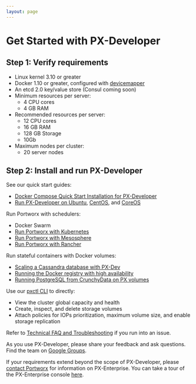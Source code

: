 ```yaml
---
layout: page
---
```

# Get Started with PX-Developer

## Step 1: Verify requirements

* Linux kernel 3.10 or greater
* Docker 1.10 or greater, configured with [devicemapper](https://docs.docker.com/engine/userguide/storagedriver/device-mapper-driver/#/configure-docker-with-devicemapper)
* An etcd 2.0 key/value store (Consul coming soon)
* Minimum resources per server:
  * 4 CPU cores
  * 4 GB RAM
* Recommended resources per server:
  * 12 CPU cores
  * 16 GB RAM
  * 128 GB Storage
  * 10Gb
* Maximum nodes per cluster:
  * 20 server nodes

## Step 2: Install and run PX-Developer

See our quick start guides:

* [Docker Compose Quick Start Installation for PX-Developer](install_with_compose.html)
* [Run PX-Developer on Ubuntu](install_run_ubuntu.html), [CentOS](install_run_rhel.html), and [CoreOS](install_run_coreos.html)

Run Portworx with schedulers:

* Docker Swarm
* [Run Portworx with Kubernetes](install_with_k8s.html)
* [Run Portworx with Mesosphere](install_with_mesosphere.html)
* [Run Portworx with Rancher](run_with_rancher.html)

Run stateful containers with Docker volumes:

* [Scaling a Cassandra database with PX-Dev](examples/cassandra.html)
* [Running the Docker registry with high availability](examples/registry.html)
* [Running PostgreSQL from CrunchyData on PX volumes]()

Use our [pxctl CLI](cli_reference.html) to directly:

* View the cluster global capacity and health
* Create, inspect, and delete storage volumes
* Attach policies for IOPs prioritization, maximum volume size, and enable storage replication

Refer to [Technical FAQ and Troubleshooting](faq.html) if you run into an issue.

As you use PX-Developer, please share your feedback and ask questions. Find the team on [Google Groups](https://groups.google.com/forum/#!forum/portworx).

If your requirements extend beyond the scope of PX-Developer, please [contact Portworx](http://portworx.com/contact-us/) for information on PX-Enterprise. You can take a tour of the PX-Enterprise console [here](get-started-px-enterprise.html#step-3-take-a-tour-of-the-px-enterprise-web-console).
